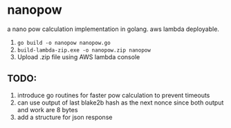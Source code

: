# nanopow

a nano pow calculation implementation in golang. aws lambda deployable.

1. `go build -o nanopow nanopow.go`
2. `build-lambda-zip.exe -o nanopow.zip nanopow`
3. Upload .zip file using AWS lambda console

## TODO: 
1. introduce go routines for faster pow calculation to prevent timeouts
2. can use output of last blake2b hash as the next nonce since both output and work are 8 bytes
3. add a structure for json response
